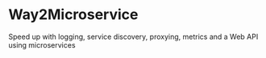 # Way2Microservice
Speed up with logging, service discovery, proxying, metrics and a Web API using microservices
